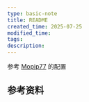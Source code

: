 ```yaml
---
type: basic-note
title: README
created_time: 2025-07-25
modified_time: 
tags:
description:
---
```


参考 [Mopip77] 的配置

## 参考资料

[Mopip77]: https://github.com/Mopip77/dotfile/blob/main/tag-karabiner/config/karabiner/karabiner.json
